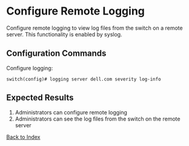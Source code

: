 # Configure Remote Logging

Configure remote logging to view log files from the switch on a remote server. This functionality is enabled by syslog.

## Configuration Commands

Configure logging:

```
switch(config)# logging server dell.com severity log-info
```

## Expected Results

1. Administrators can configure remote logging
2. Administrators can see the log files from the switch on the remote server

[Back to Index](index.md)
